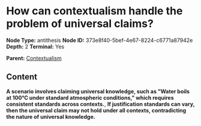 # How can contextualism handle the problem of universal claims?

**Node Type:** antithesis
**Node ID:** 373e8f40-5bef-4e67-8224-c6771a87942e
**Depth:** 2
**Terminal:** Yes

**Parent:** [Contextualism](contextualism.md)

## Content

**A scenario involves claiming universal knowledge, such as "Water boils at 100°C under standard atmospheric conditions," which requires consistent standards across contexts.**, **If justification standards can vary, then the universal claim may not hold under all contexts, contradicting the nature of universal knowledge.**
